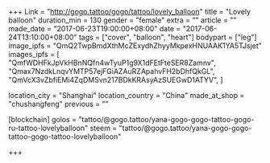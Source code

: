 +++
Link = "http://gogo.tattoo/gogo/tattoo/lovely_balloon"
title = "Lovely balloon"
duration_min = 130
gender = "female"
extra = ""
article = ""
made_date = "2017-06-23T19:00:00+08:00"
date = "2017-06-24T13:10:00+08:00"
tags = ["cover", "balloon", "heart"]
bodypart = ["leg"]
image_ipfs = "QmQ2TwpBmdXthMcZExydhZhyyMkpexHNUAAK1YA5TJsjet"
images_ipfs = [  "QmfWDHFkJpVkHBnNQfn4wTyuP1g9X1dFEtFteSER8Zamnv",
  "Qmax7NzdkLnqvYMTP57ejFGiAZAuRZApahvFH2bDhfQkGL",
  "QmVcX3vZbfiEMi4ZqDMSvn217BDkKRAsyAzSUEGwD1ATYV",
]

location_city = "Shanghai"
location_country = "China"
made_at_shop = "chushangfeng"
previous = ""

[blockchain]
golos = "tattoo/@gogo.tattoo/yana-gogo-gogo-tattoo-gogo-ru-tattoo-lovelyballoon"
steem = "tattoo/@gogo.tattoo/yana-gogo-gogo-tattoo-gogo-tattoo-lovelyballoon"

+++
